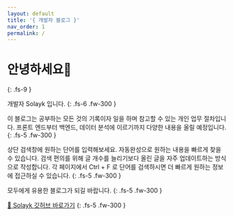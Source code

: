 ```yaml
---
layout: default
title: '{ 개발자 블로그 }'
nav_order: 1
permalink: /
---
```


# 안녕하세요👋
{: .fs-9 }

개발자 Solayk 입니다.
{: .fs-6 .fw-300 }

이 블로그는 공부하는 모든 것의 기록이자 일을 하며 참고할 수 있는 개인 업무 절차입니다. 프론트 엔드부터 백엔드, 데이터 분석에 이르기까지 다양한 내용을 올릴 예정입니다.
{: .fs-5 .fw-300 }

상단 검색창에 원하는 단어를 입력해보세요. 자동완성으로 원하는 내용을 빠르게 찾을 수 있습니다. 검색 편의를 위해 글 개수를 늘리기보다 올린 글을 자주 업데이트하는 방식으로 작성합니다. 각 페이지에서 Ctrl + F 로 단어를 검색하시면 더 빠르게 원하는 정보에 접근하실 수 있습니다. 
{: .fs-5 .fw-300 }

모두에게 유용한 블로그가 되길 바랍니다.
{: .fs-5 .fw-300 }

[🚀 Solayk 깃허브 바로가기](https://github.com/solayk)
{: .fs-5 .fw-300 }


